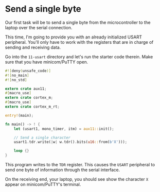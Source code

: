 # Send a single byte

Our first task will be to send a single byte from the microcontroller to the laptop over the serial
connection.

This time, I'm going to provide you with an already initialized USART peripheral. You'll only have
to work with the registers that are in charge of sending and receiving data.

Go into the `11-usart` directory and let's run the starter code therein. Make sure that you have
minicom/PuTTY open.

``` rust
#![deny(unsafe_code)]
#![no_main]
#![no_std]

extern crate aux11;
#[macro_use]
extern crate cortex_m;
#[macro_use]
extern crate cortex_m_rt;

entry!(main);

fn main() -> ! {
    let (usart1, mono_timer, itm) = aux11::init();

    // Send a single character
    usart1.tdr.write(|w| w.tdr().bits(u16::from(b'X')));

    loop {}
}
```

This program writes to the `TDR` register. This causes the `USART` peripheral to send one byte of
information through the serial interface.

On the receiving end, your laptop, you should see show the character `X` appear on minicom/PuTTY's
terminal.
